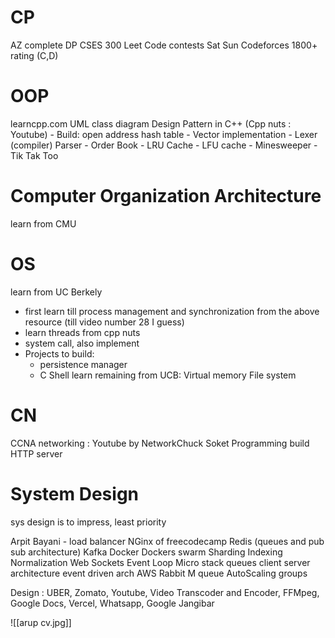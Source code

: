 # CP
AZ complete DP
CSES 300
Leet Code contests Sat Sun
Codeforces 1800+ rating (C,D)

# OOP
learncpp.com
UML class diagram
Design Pattern in C++ (Cpp nuts : Youtube)
		- Build: open address hash table
		- Vector implementation
		- Lexer (compiler) Parser
		- Order Book
		- LRU Cache
		- LFU cache
		- Minesweeper 
		- Tik Tak Too
# Computer Organization Architecture
learn from CMU

# OS
learn from UC Berkely

- first learn till process management and synchronization from the above resource (till video number 28 I guess)
- learn threads from cpp nuts
- system call, also implement
- Projects to build:
	- persistence manager 
	- C Shell
learn remaining from UCB:
Virtual memory
File system


# CN

CCNA networking : Youtube by NetworkChuck
Soket Programming
build HTTP server
# System Design
sys design is to impress, least priority


Arpit Bayani
	- load balancer
NGinx of freecodecamp
Redis (queues and pub sub architecture)
Kafka
Docker
Dockers swarm
Sharding
Indexing
Normalization
Web Sockets
Event Loop
Micro  stack queues
client server architecture
event driven arch
AWS
Rabbit M queue
AutoScaling groups



Design : UBER, Zomato, Youtube, Video Transcoder and Encoder, FFMpeg, Google Docs, Vercel, Whatsapp, Google Jangibar

![[arup cv.jpg]]